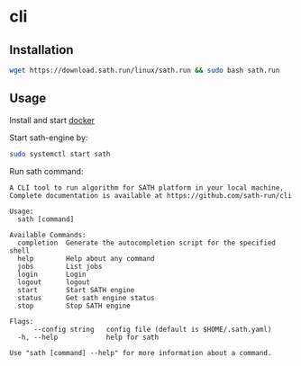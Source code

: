 # cli

## Installation

```bash
wget https://download.sath.run/linux/sath.run && sudo bash sath.run
```

## Usage

Install and start [docker](https://docs.docker.com/engine/install/)

Start sath-engine by:

```bash
sudo systemctl start sath
```

Run sath command:

```text
A CLI tool to run algorithm for SATH platform in your local machine,
Complete documentation is available at https://github.com/sath-run/cli

Usage:
  sath [command]

Available Commands:
  completion  Generate the autocompletion script for the specified shell
  help        Help about any command
  jobs        List jobs
  login       Login
  logout      logout
  start       Start SATH engine
  status      Get sath engine status
  stop        Stop SATH engine

Flags:
      --config string   config file (default is $HOME/.sath.yaml)
  -h, --help            help for sath

Use "sath [command] --help" for more information about a command.
```
